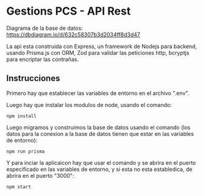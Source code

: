 # Gestions PCS - API Rest

Diagrama de la base de datos:
https://dbdiagram.io/d/632c58307b3d2034ff8d3d47

La api esta construida con Express, un framework de Nodejs para backend, usando Prisma.js con ORM, Zod para validar las peticiones http, bcryptjs para encriptar las contrañas.

## Instrucciones

Primero hay que establecer las variables de entorno en el archivo ".env".

Luego hay que instalar los modulos de node, usando el comando:
```
npm install
```

Luego migramos y construimos la base de datos usando el comando (los datos para la conexion a la base de datos tienen que estar en las variables de entorno):
```
npm run prisma
```

Y para inciar la aplicaicon hay que usar el comando y se abrira en el puerto especificado en las variables de entorno, y si esta no esta establedica, de abrira en el puerto "3000":
```
npm start
```
